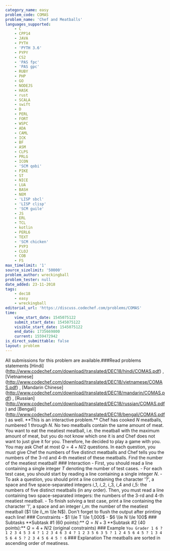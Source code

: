 ```yaml
---
category_name: easy
problem_code: COMAS
problem_name: 'Chef and Meatballs'
languages_supported:
    - C
    - CPP14
    - JAVA
    - PYTH
    - 'PYTH 3.6'
    - PYPY
    - CS2
    - 'PAS fpc'
    - 'PAS gpc'
    - RUBY
    - PHP
    - GO
    - NODEJS
    - HASK
    - rust
    - SCALA
    - swift
    - D
    - PERL
    - FORT
    - WSPC
    - ADA
    - CAML
    - ICK
    - BF
    - ASM
    - CLPS
    - PRLG
    - ICON
    - 'SCM qobi'
    - PIKE
    - ST
    - NICE
    - LUA
    - BASH
    - NEM
    - 'LISP sbcl'
    - 'LISP clisp'
    - 'SCM guile'
    - JS
    - ERL
    - TCL
    - kotlin
    - PERL6
    - TEXT
    - 'SCM chicken'
    - PYP3
    - CLOJ
    - COB
    - FS
max_timelimit: '1'
source_sizelimit: '50000'
problem_author: wreckingball
problem_tester: null
date_added: 23-11-2018
tags:
    - dec18
    - easy
    - wreckingball
editorial_url: 'https://discuss.codechef.com/problems/COMAS'
time:
    view_start_date: 1545075122
    submit_start_date: 1545075122
    visible_start_date: 1545075122
    end_date: 1735669800
    current: 1559472942
is_direct_submittable: false
layout: problem
---
```

All submissions for this problem are available.\###Read problems statements \[Hindi\](http://www.codechef.com/download/translated/DEC18/hindi/COMAS.pdf) , \[Vietnamese\](http://www.codechef.com/download/translated/DEC18/vietnamese/COMAS.pdf) , \[Mandarin Chinese\](http://www.codechef.com/download/translated/DEC18/mandarin/COMAS.pdf) , \[Russian\](http://www.codechef.com/download/translated/DEC18/russian/COMAS.pdf) and \[Bengali\](http://www.codechef.com/download/translated/DEC18/bengali/COMAS.pdf) as well. \*\*This is an interactive problem.\*\* Chef has cooked $N$ meatballs, numbered $1$ through $N$. No two meatballs contain the same amount of meat. You want to eat the meatiest meatball, i.e. the meatball with the maximum amount of meat, but you do not know which one it is and Chef does not want to just give it for you. Therefore, he decided to play a game with you. You may ask Chef at most $Q = 4 + N/2$ questions. In each question, you must give Chef the numbers of five distinct meatballs and Chef tells you the numbers of the $3$-rd and $4$-th meatiest of these meatballs. Find the number of the meatiest meatball! ### Interaction - First, you should read a line containing a single integer $T$ denoting the number of test cases. - For each test case, you should start by reading a line containing a single integer $N$. - To ask a question, you should print a line containing the character '?', a space and five space-separated integers $i\_1$, $i\_2$, $i\_3$, $i\_4$ and $i\_5$: the numbers of five distinct meatballs (in any order). Then, you must read a line containing two space-separated integers: the numbers of the $3$-rd and $4$-th meatiest meatball. - To finish solving a test case, print a line containing the character '!', a space and an integer $i\_m$: the number of the meatiest meatball ($1 \\le i\_m \\le N$). Don't forget to flush the output after printing each line! ### Constraints - $1 \\le T \\le 1,000$ - $6 \\le N \\le 100$ ### Subtasks \*\*Subtask #1 (60 points):\*\* $Q = N + 3$ \*\*Subtask #2 (40 points):\*\* $Q = 4 + N/2$ (original constraints) ### Example ``` You Grader 1 6 ? 1 2 3 4 5 3 4 ? 1 2 3 4 6 3 4 ? 1 2 3 5 6 3 5 ? 1 2 4 5 6 4 5 ? 1 3 4 5 6 4 5 ? 2 3 4 5 6 4 5 ! 6 ``` ### Explanation The meatballs are sorted in ascending order of meatiness.
